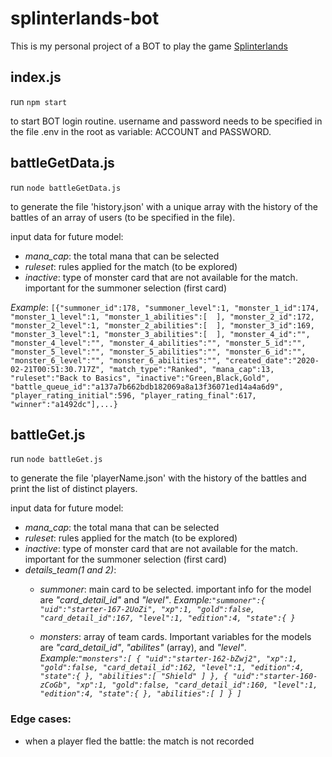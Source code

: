 # splinterlands-bot

This is my personal project of a BOT to play the game [Splinterlands](https://www.splinterlands.com)

## index.js

run `npm start`

to start BOT login routine. username and password needs to be specified in the file .env in the root as variable:
ACCOUNT and PASSWORD.

## battleGetData.js

run `node battleGetData.js`

to generate the file 'history.json' with a unique array with the history of the battles of an array of users (to be specified in the file).

input data for future model:

- _mana_cap_: the total mana that can be selected
- _ruleset_: rules applied for the match (to be explored)
- _inactive_: type of monster card that are not available for the match. important for the summoner selection (first card)

_Example_: `[{"summoner_id":178,
      "summoner_level":1,
      "monster_1_id":174,
      "monster_1_level":1,
      "monster_1_abilities":[  ],
      "monster_2_id":172,
      "monster_2_level":1,
      "monster_2_abilities":[  ],
      "monster_3_id":169,
      "monster_3_level":1,
      "monster_3_abilities":[  ],
      "monster_4_id":"",
      "monster_4_level":"",
      "monster_4_abilities":"",
      "monster_5_id":"",
      "monster_5_level":"",
      "monster_5_abilities":"",
      "monster_6_id":"",
      "monster_6_level":"",
      "monster_6_abilities":"",
      "created_date":"2020-02-21T00:51:30.717Z",
      "match_type":"Ranked",
      "mana_cap":13,
      "ruleset":"Back to Basics",
      "inactive":"Green,Black,Gold",
      "battle_queue_id":"a137a7b662bdb182069a8a13f36071ed14a4a6d9",
      "player_rating_initial":596,
      "player_rating_final":617,
      "winner":"a1492dc"],...}` 


## battleGet.js

run `node battleGet.js`

to generate the file 'playerName.json' with the history of the battles and print the list of distinct players.

input data for future model:

- _mana_cap_: the total mana that can be selected
- _ruleset_: rules applied for the match (to be explored)
- _inactive_: type of monster card that are not available for the match. important for the summoner selection (first card)
- _details_team(1 and 2)_:
  - _summoner_: main card to be selected. important info for the model are _"card_detail_id"_ and _"level"_.
    _Example:`"summoner":{ "uid":"starter-167-2UoZi", "xp":1, "gold":false, "card_detail_id":167, "level":1, "edition":4, "state":{ }`_

  - _monsters_: array of team cards. Important variables for the models are _"card_detail_id"_, _"abilites"_ (array), and _"level"_.
    _Example:`"monsters":[ { "uid":"starter-162-bZwj2", "xp":1, "gold":false, "card_detail_id":162, "level":1, "edition":4, "state":{ }, "abilities":[ "Shield" ] }, { "uid":"starter-160-zCoGb", "xp":1, "gold":false, "card_detail_id":160, "level":1, "edition":4, "state":{ }, "abilities":[ ] } ]`_

### Edge cases:

- when a player fled the battle: the match is not recorded

